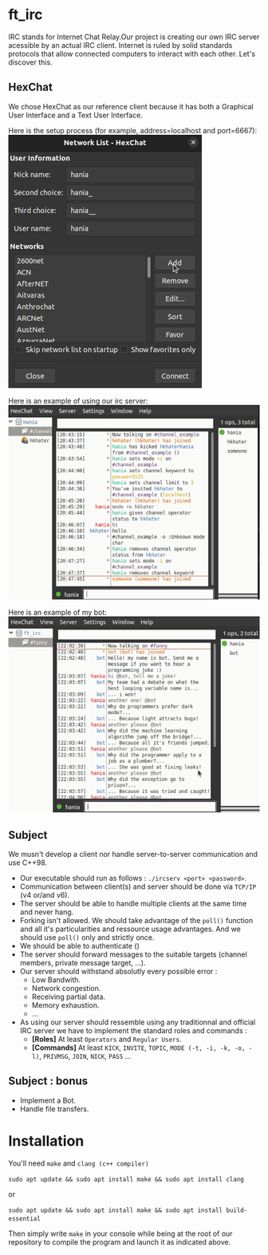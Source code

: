 # ft_irc

IRC stands for Internet Chat Relay.Our project is creating our own IRC server acessible by an actual IRC client. Internet is ruled by solid standards protocols that allow connected computers to interact with each other. Let's discover this.

## HexChat

We chose HexChat as our reference client because it has both a Graphical User Interface and a Text User Interface.

Here is the setup process (for example, address=localhost and port=6667):</br>
<img title="HexChat Set-up" alt="creating a new server and connecting" src="/Readme_content/HexChat_Setup.gif">

Here is an example of using our irc server:</br>
<img title="HexChat_example" alt="example of a channel conversation" src="/Readme_content/HexChat_example.png">

Here is an example of my bot:</br>
<img title="Bot_example" alt="example of a bot conversation" src="/Readme_content/Bot_example.png">

## Subject

We musn't develop a client nor handle server-to-server communication and use C++98.
- Our executable should run as follows : `./ircserv <port> <password>`.
- Communication between client(s) and server should be done via `TCP/IP` (v4 or/and v6).
- The server should be able to handle multiple clients at the same time and never hang.
- Forking isn't allowed. We should take advantage of the `poll()` function and all it's particularities and ressource usage advantages. And we should use `poll()` only and strictly once.
- We should be able to authenticate ()
- The server should forward messages to the suitable targets (channel members, private message target, ...).
- Our server should withstand absolutly every possible error :
    - Low Bandwith.
    - Network congestion.
    - Receiving partial data.
    - Memory exhaustion.
    - ...
- As using our server should ressemble using any traditionnal and official IRC server we have to implement the standard roles and commands :
    - **[Roles]** At least `Operators` and `Regular Users`.
    - **[Commands]** At least `KICK`, `INVITE`, `TOPIC`, `MODE (-t, -i, -k, -o, -l)`, `PRIVMSG`, `JOIN`, `NICK`, `PASS` ...  

## Subject : bonus

- Implement a Bot.
- Handle file transfers.

# Installation

You'll need `make` and `clang (c++ compiler)`

```sudo apt update && sudo apt install make && sudo apt install clang```

or

```sudo apt update && sudo apt install make && sudo apt install build-essential```

Then simply write `make` in your console while being at the root of our repository to compile the program and launch it as indicated above.
